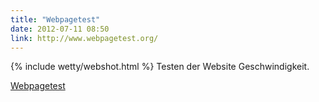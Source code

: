 ```yaml
---
title: "Webpagetest"
date: 2012-07-11 08:50
link: http://www.webpagetest.org/
---
```

{% include wetty/webshot.html %} Testen der Website Geschwindigkeit.

[Webpagetest](http://www.webpagetest.org/)
